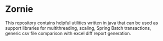 # Zornie
This repository contains helpful utilities written in java that can be used as support libraries for multithreading, scaling, Spring Batch transactions, generic csv file comparison with excel diff report generation.
